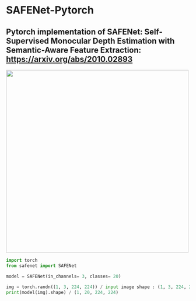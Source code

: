 # SAFENet-Pytorch
## Pytorch implementation of SAFENet: Self-Supervised Monocular Depth Estimation with Semantic-Aware Feature Extraction: https://arxiv.org/abs/2010.02893

<img src="./img/safenet.PNG" width="500px"></img>

```python
import torch
from safenet import SAFENet

model = SAFENet(in_channels= 3, classes= 20)

img = torch.randn((1, 3, 224, 224)) / input image shape : (1, 3, 224, 224)
print(model(img).shape) / (1, 20, 224, 224)
```
